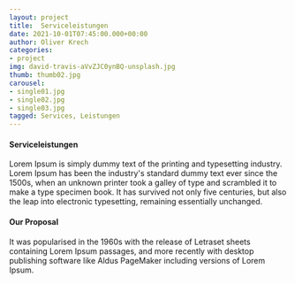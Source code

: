 ```yaml
---
layout: project
title:  Serviceleistungen
date: 2021-10-01T07:45:00.000+00:00
author: Oliver Krech
categories:
- project
img: david-travis-aVvZJC0ynBQ-unsplash.jpg
thumb: thumb02.jpg
carousel:
- single01.jpg
- single02.jpg
- single03.jpg
tagged: Services, Leistungen
---
```

#### Serviceleistungen

Lorem Ipsum is simply dummy text of the printing and typesetting industry. Lorem Ipsum has been the industry's standard dummy text ever since the 1500s, when an unknown printer took a galley of type and scrambled it to make a type specimen book. It has survived not only five centuries, but also the leap into electronic typesetting, remaining essentially unchanged.

#### Our Proposal

It was popularised in the 1960s with the release of Letraset sheets containing Lorem Ipsum passages, and more recently with desktop publishing software like Aldus PageMaker including versions of Lorem Ipsum.

